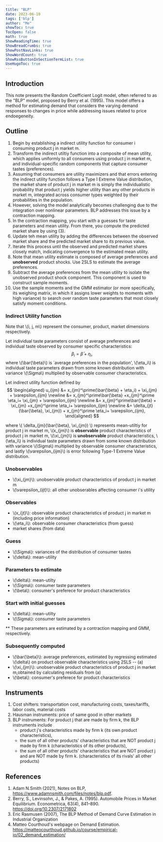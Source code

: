 ```yaml
---
title: "BLP" 
date: 2023-06-10
tags: ['blp']
author: "Me"
showToc: true
TocOpen: false
math: true
ShowReadingTime: true
ShowBreadCrumbs: true
ShowPostNavLinks: true
ShowWordCount: true
ShowRssButtonInSectionTermList: true
UseHugoToc: true
---
```


## Introduction 

This note presents the Random Coefficient Logit model, often referred to as the "BLP" model, proposed by Berry et al. (1995). This model offers a method for estimating demand that considers the varying demand responses to changes in price while addressing issues related to price endoegeneity. 

## Outline 

1. Begin by establishing a indirect utility function for consumer i consuming product j in market m. 
2. Transform the indirect utiltiy function into a composite of mean utility, which applies uniformly to all consumers using product j in market m, and individual-specific random components that capture consumer tastes (preferences). 
3.   Assuming that consumers are utility maximizers and that errors entering the indirect utility function follows a Type I Extreme Value distribution, the market share of product j in market m is simply the individualistic probability that product j yields higher utility than any other products in market m, integrated across consumer types weighted by their probabilities in the population. 
4.   However, solving the model analytically becomes challenging due to the integration over nonlinear parameters. BLP addresses this issue by a contraction mapping. 
5.   In the contraction mapping, you start with a guesses for taste parameters and mean utility. From there, you compute the predicted market share by using (3).  
6.   Update teh mean utility by adding the differences between the observed market share and the predicted market share to its previous value. 
7.   Iterate this process until the observed and predicted market shares closely match, indicating convergence to the estimated mean utility.
8.   Note that mean utility estimate is composed of average preferences and **unobserved** product shocks. Use 2SLS to estimate the average preferences. 
9.   Subtract the average preferences from the mean utility to isolate the unobserved product shock component. This component is used to construct sample moments.  
10.  Use the sample moments and the GMM estimator (or more specifically, its weighing matrix, in which it assigns lower weights to moments with high variance) to search over random taste parameters that most closely satisfy moment conditions. 

### Indirect Utility function 

Note that \\(i, j, m\\) represent the consumer, product, market dimensions respectively.

Let individual taste parameters consist of average preferences and individual taste observed by consumer specific characteristics:  
$$ 
\beta_i = \bar{\beta} + \eta_i, 
$$ 
where  \\(\\bar{\beta}\\) is `average preferences in the population', \\(\eta_i\\) is individual taste parameters drawn from some known distribution with variance \\(\Sigma\\) multiplied by observable consumer characteristics. 

Let indirect utility function defined by 
$$ 
\begin{aligned}
    u_{ijm} 
    &= x_{jm}^\prime(\bar{\beta} + \eta_i) + \xi_{jm} + \varepsilon_{ijm} \newline
    &=  x_{jm}^\prime\bar{\beta} +x_{jm}^\prime \eta_i+ \xi_{jm} + \varepsilon_{ijm} \newline
    &= x_{jm}^\prime\bar{\beta} + \xi_{jm} +x_{jm}^\prime \eta_i+ \varepsilon_{ijm} \newline 
    &= \delta_{jt}(\bar{\beta}, \xi_{jm}) + x_{jm}^\prime \eta_i+ \varepsilon_{ijm}, 
\end{aligned}
$$ 

where \\( \delta_{jm}(\bar{\beta}, \xi_{jm}) \\) represents mean-utiltiy for product j in market m, \\(x_{jm}\\) is **observable** product characteristics of product j in market m, \\(\xi_{jm}\\) is **unobservable** product characteristics, \\(\eta_i\\) is individual taste parameters drawn from some known distribution with variance \\(\Sigma\\) multiplied by observable consumer characteristics, and lastly \\(\varepsilon_{ijm}\\) is error following Type-1 Extreme Value distribution.  

### Unobservables 
- \\(\xi_{jm}\\): unobservable product characteristics of product j in market m
- \\(\varepsilon_{ijt}\\): all other unobserables affecting consumer i's utility
### Observables 
- \\(x_{jt}\\): observable product characteristics of product j in market m (including price information)
- \\(\eta_i\\): observable consumer characteristics (from guess)
- market shares (from data)
### Guess
- \\(\Sigma\\): variances of the distribution of consumer tastes
- \\(\delta\\): mean-utility


### Parameters to estimate 
- \\(\delta\\): mean-utilty
- \\(\Sigma\\): consumer taste parameters
- \\(\beta\\): consumer's preferece for product characteristics

### Start with initial guesses
- \\(\delta\\): mean-utilty
- \\(\Sigma\\): consumer taste parameters

** These parameters are estimated by a contraction mapping and GMM, respectively.

### Subsequently computed 
- \\(\bar{\beta}\\): average preferences, estimated by regressing estimated \\(\delta\\) on product observable characteristics using 2SLS -- (a)
- \\(\xi_{jm}\\): unobservable product characteristics of product j in market m,obtained by calculating residuals from (a)
- \\(\beta\\): consumer's preferece for product characteristics



## Instruments

1. Cost shifters: transportation cost, manufacturing costs, taxes/tariffs, labor costs, material costs 
2. Hausman instruments: price of same good in other markets 
3. BLP instruments: For product j that are made by firm k, the BLP instruments include 
   - product j's characteristics made by firm k (its own product characteristics),
    - the sum of all other products' characteristics that are NOT product j made by firm k (characteristics of its other products),
    - the sum of all other products' characteristics that are NOT product j and are NOT made by firm k. (characteristics of its rivals' all other products) 



## References 

1.  Adam N.Smith (2021), Notes on BLP, https://www.adamnsmith.com/files/notes/blp.pdf. 
2.  Berry, S., Levinsohn, J., & Pakes, A. (1995). Automobile Prices in Market Equilibrium. Econometrica, 63(4), 841–890. https://doi.org/10.2307/2171802 
3.  Eric Rasmusen (2007), The BLP Method of Demand Curve Estimation in Industrial Organization 
4.  Matteo Courthoud's webpage on Demand Estimation. https://matteocourthoud.github.io/course/empirical-io/02_demand_estimation/